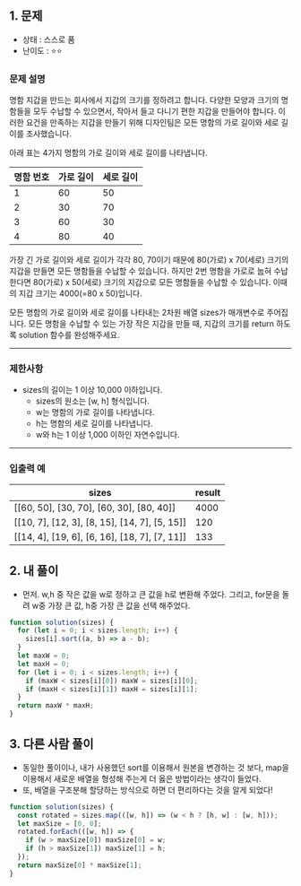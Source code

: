 ## 1. 문제

- 상태 : 스스로 품
- 난이도 : ⭐⭐

### **문제 설명**

명함 지갑을 만드는 회사에서 지갑의 크기를 정하려고 합니다. 다양한 모양과 크기의 명함들을 모두 수납할 수 있으면서, 작아서 들고 다니기 편한 지갑을 만들어야 합니다. 이러한 요건을 만족하는 지갑을 만들기 위해 디자인팀은 모든 명함의 가로 길이와 세로 길이를 조사했습니다.

아래 표는 4가지 명함의 가로 길이와 세로 길이를 나타냅니다.

| 명함 번호 | 가로 길이 | 세로 길이 |
| --------- | --------- | --------- |
| 1         | 60        | 50        |
| 2         | 30        | 70        |
| 3         | 60        | 30        |
| 4         | 80        | 40        |

가장 긴 가로 길이와 세로 길이가 각각 80, 70이기 때문에 80(가로) x 70(세로) 크기의 지갑을 만들면 모든 명함들을 수납할 수 있습니다. 하지만 2번 명함을 가로로 눕혀 수납한다면 80(가로) x 50(세로) 크기의 지갑으로 모든 명함들을 수납할 수 있습니다. 이때의 지갑 크기는 4000(=80 x 50)입니다.

모든 명함의 가로 길이와 세로 길이를 나타내는 2차원 배열 sizes가 매개변수로 주어집니다. 모든 명함을 수납할 수 있는 가장 작은 지갑을 만들 때, 지갑의 크기를 return 하도록 solution 함수를 완성해주세요.

---

### 제한사항

- sizes의 길이는 1 이상 10,000 이하입니다.
  - sizes의 원소는 [w, h] 형식입니다.
  - w는 명함의 가로 길이를 나타냅니다.
  - h는 명함의 세로 길이를 나타냅니다.
  - w와 h는 1 이상 1,000 이하인 자연수입니다.

---

### 입출력 예

| sizes                                         | result |
| --------------------------------------------- | ------ |
| [[60, 50], [30, 70], [60, 30], [80, 40]]      | 4000   |
| [[10, 7], [12, 3], [8, 15], [14, 7], [5, 15]] | 120    |
| [[14, 4], [19, 6], [6, 16], [18, 7], [7, 11]] | 133    |

## 2. 내 풀이

- 먼저. w,h 중 작은 값을 w로 정하고 큰 값을 h로 변환해 주었다. 그리고, for문을 돌려 w중 가장 큰 값, h중 가장 큰 값을 선택 해주었다.

```jsx
function solution(sizes) {
  for (let i = 0; i < sizes.length; i++) {
    sizes[i].sort((a, b) => a - b);
  }
  let maxW = 0;
  let maxH = 0;
  for (let i = 0; i < sizes.length; i++) {
    if (maxW < sizes[i][0]) maxW = sizes[i][0];
    if (maxH < sizes[i][1]) maxH = sizes[i][1];
  }
  return maxW * maxH;
}
```

## 3. 다른 사람 풀이

- 동일한 풀이이나, 내가 사용했던 sort를 이용해서 원본을 변경하는 것 보다, map을 이용해서 새로운 배열을 형성해 주는게 더 옳은 방법이라는 생각이 들었다.
- 또, 배열을 구조분해 할당하는 방식으로 하면 더 편리하다는 것을 알게 되었다!

```jsx
function solution(sizes) {
  const rotated = sizes.map(([w, h]) => (w < h ? [h, w] : [w, h]));
  let maxSize = [0, 0];
  rotated.forEach(([w, h]) => {
    if (w > maxSize[0]) maxSize[0] = w;
    if (h > maxSize[1]) maxSize[1] = h;
  });
  return maxSize[0] * maxSize[1];
}
```
